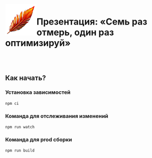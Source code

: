 <img align="left" src="./themes/tw/images/logo.png" width="100" height="100" alt="Логотип">

# Презентация: «Семь раз отмерь, один раз оптимизируй»

<br>
<br>

## Как начать?

### Установка зависимостей
```
npm ci
```

### Команда для отслеживания изменений
```
npm run watch
```

### Команда для prod сборки
```
npm run build
```
